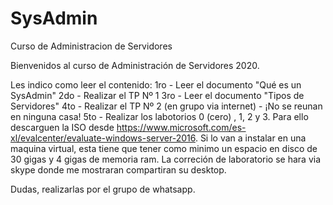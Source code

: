 # SysAdmin
 Curso de Administracion de Servidores

Bienvenidos al curso de Administración de Servidores 2020.

Les indico como leer el contenido:
1ro -  Leer el documento "Qué es un SysAdmin"
2do - Realizar el TP Nº 1
3ro - Leer el documento "Tipos de Servidores"
4to - Realizar el TP Nº 2 (en grupo via internet) - ¡No se reunan en ninguna casa!
5to - Realizar los labotorios 0 (cero) , 1, 2 y 3. Para ello descarguen la ISO desde https://www.microsoft.com/es-xl/evalcenter/evaluate-windows-server-2016. Si lo van a instalar en una maquina virtual, esta tiene que tener como minimo un espacio en disco de 30 gigas y 4 gigas de memoria ram. La correción de laboratorio se hara via skype donde me mostraran compartiran su desktop.

Dudas, realizarlas por el grupo de whatsapp.
